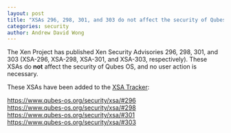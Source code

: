 ```yaml
---
layout: post
title: "XSAs 296, 298, 301, and 303 do not affect the security of Qubes OS"
categories: security
author: Andrew David Wong
---
```


The Xen Project has published Xen Security Advisories 296, 298, 301,
and 303 (XSA-296, XSA-298, XSA-301, and XSA-303, respectively). These
XSAs do **not** affect the security of Qubes OS, and no user action is
necessary.

These XSAs have been added to the [XSA Tracker]:

<https://www.qubes-os.org/security/xsa/#296>  
<https://www.qubes-os.org/security/xsa/#298>  
<https://www.qubes-os.org/security/xsa/#301>  
<https://www.qubes-os.org/security/xsa/#303>


[XSA Tracker]: https://www.qubes-os.org/security/xsa/

